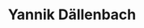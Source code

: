 ---
title: Yannik Dällenbach
member: true
roles:
    - Marketing and IT
    - Bachelor Student in Computer Science
email: yannik.daellenbach@fsmib.ch
image: yannik_rect.png
---
